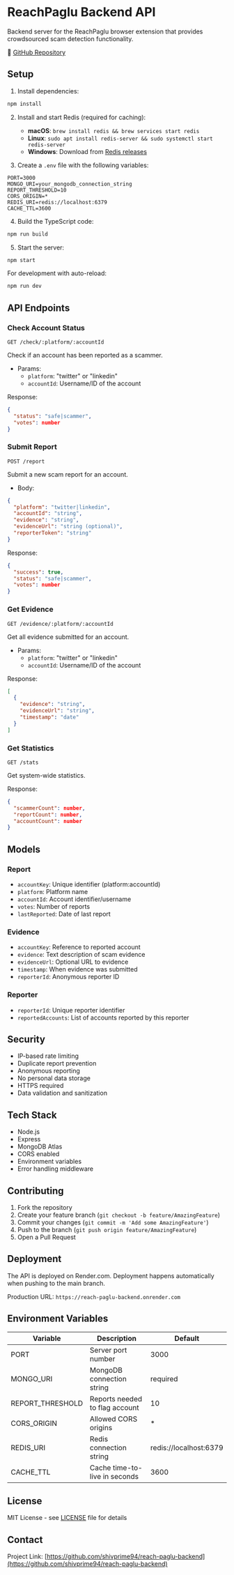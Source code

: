 # ReachPaglu Backend API

Backend server for the ReachPaglu browser extension that provides crowdsourced scam detection functionality.

🔗 [GitHub Repository](https://github.com/shivprime94/reach-paglu-backend)

## Setup

1. Install dependencies:
```bash
npm install
```

2. Install and start Redis (required for caching):
   - **macOS**: `brew install redis && brew services start redis`
   - **Linux**: `sudo apt install redis-server && sudo systemctl start redis-server`
   - **Windows**: Download from [Redis releases](https://github.com/tporadowski/redis/releases)

3. Create a `.env` file with the following variables:
```env
PORT=3000
MONGO_URI=your_mongodb_connection_string
REPORT_THRESHOLD=10
CORS_ORIGIN=*
REDIS_URI=redis://localhost:6379
CACHE_TTL=3600
```

4. Build the TypeScript code:
```bash
npm run build
```

5. Start the server:
```bash
npm start
```

For development with auto-reload:
```bash
npm run dev
```

## API Endpoints

### Check Account Status
`GET /check/:platform/:accountId`

Check if an account has been reported as a scammer.

- Params:
  - `platform`: "twitter" or "linkedin"
  - `accountId`: Username/ID of the account

Response:
```json
{
  "status": "safe|scammer",
  "votes": number
}
```

### Submit Report
`POST /report`

Submit a new scam report for an account.

- Body:
```json
{
  "platform": "twitter|linkedin",
  "accountId": "string",
  "evidence": "string",
  "evidenceUrl": "string (optional)",
  "reporterToken": "string"
}
```

Response:
```json
{
  "success": true,
  "status": "safe|scammer",
  "votes": number
}
```

### Get Evidence
`GET /evidence/:platform/:accountId`

Get all evidence submitted for an account.

- Params:
  - `platform`: "twitter" or "linkedin"
  - `accountId`: Username/ID of the account

Response:
```json
[
  {
    "evidence": "string",
    "evidenceUrl": "string",
    "timestamp": "date"
  }
]
```

### Get Statistics
`GET /stats`

Get system-wide statistics.

Response:
```json
{
  "scammerCount": number,
  "reportCount": number,
  "accountCount": number
}
```

## Models

### Report
- `accountKey`: Unique identifier (platform:accountId)
- `platform`: Platform name
- `accountId`: Account identifier/username
- `votes`: Number of reports
- `lastReported`: Date of last report

### Evidence
- `accountKey`: Reference to reported account
- `evidence`: Text description of scam evidence
- `evidenceUrl`: Optional URL to evidence
- `timestamp`: When evidence was submitted
- `reporterId`: Anonymous reporter ID

### Reporter
- `reporterId`: Unique reporter identifier
- `reportedAccounts`: List of accounts reported by this reporter

## Security

- IP-based rate limiting
- Duplicate report prevention
- Anonymous reporting
- No personal data storage
- HTTPS required
- Data validation and sanitization

## Tech Stack

- Node.js
- Express
- MongoDB Atlas
- CORS enabled
- Environment variables
- Error handling middleware

## Contributing

1. Fork the repository 
2. Create your feature branch (`git checkout -b feature/AmazingFeature`)
3. Commit your changes (`git commit -m 'Add some AmazingFeature'`)
4. Push to the branch (`git push origin feature/AmazingFeature`)
5. Open a Pull Request

## Deployment

The API is deployed on Render.com. Deployment happens automatically when pushing to the main branch.

Production URL: `https://reach-paglu-backend.onrender.com`

## Environment Variables

| Variable | Description | Default |
|----------|-------------|---------|
| PORT | Server port number | 3000 |
| MONGO_URI | MongoDB connection string | required |
| REPORT_THRESHOLD | Reports needed to flag account | 10 |
| CORS_ORIGIN | Allowed CORS origins | * |
| REDIS_URI | Redis connection string | redis://localhost:6379 |
| CACHE_TTL | Cache time-to-live in seconds | 3600 |

## License

MIT License - see [LICENSE](LICENSE) file for details

## Contact

Project Link: [https://github.com/shivprime94/reach-paglu-backend](https://github.com/shivprime94/reach-paglu-backend)
